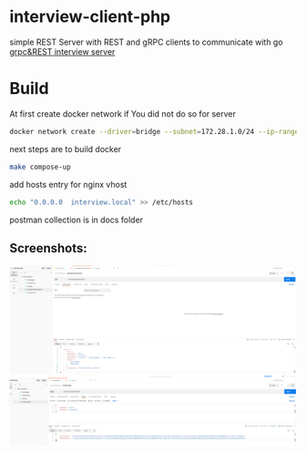 # interview-client-php

simple REST Server with REST and gRPC clients to communicate with go  [grpc&REST interview server](https://github.com/RafalSalwa/interview-app-srv)
# Build
At first create docker network if You did not do so for server
```bash
docker network create --driver=bridge --subnet=172.28.1.0/24 --ip-range=172.28.1.0/24 --gateway=172.28.5.254 external-interview-net
```
next steps are to build docker
```bash
make compose-up
```
add hosts entry for nginx vhost
```bash
echo "0.0.0.0  interview.local" >> /etc/hosts
```
postman collection is in docs folder

## Screenshots:
![REST](docs/rest.png)
![grpc](docs/grpc.png)


